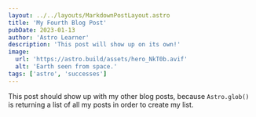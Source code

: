 ```yaml
---
layout: ../../layouts/MarkdownPostLayout.astro
title: 'My Fourth Blog Post'
pubDate: 2023-01-13
author: 'Astro Learner'
description: 'This post will show up on its own!'
image: 
  url: 'https://astro.build/assets/hero_NkT0b.avif'
  alt: 'Earth seen from space.'
tags: ['astro', 'successes']
---
```


This post should show up with my other blog posts, because `Astro.glob()` is returning a list of all my posts in order to create my list.
